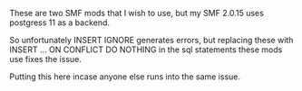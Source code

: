 These are two SMF mods that I wish to use, but my SMF 2.0.15 uses postgress 11 as a backend.

So unfortunately INSERT IGNORE generates errors, but replacing these with INSERT ... ON CONFLICT DO NOTHING in the sql statements these mods use fixes the issue.

Putting this here incase anyone else runs into the same issue.

